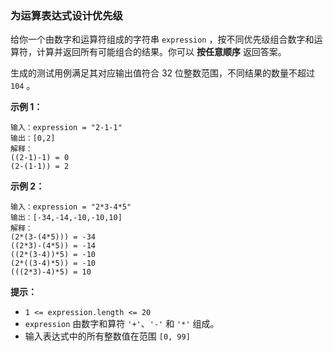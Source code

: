 ### 为运算表达式设计优先级 ###
给你一个由数字和运算符组成的字符串 `expression` ，按不同优先级组合数字和运算符，计算并返回所有可能组合的结果。你可以 **按任意顺序** 返回答案。

生成的测试用例满足其对应输出值符合 32 位整数范围，不同结果的数量不超过 `104` 。



**示例 1：**

```
输入：expression = "2-1-1"
输出：[0,2]
解释：
((2-1)-1) = 0 
(2-(1-1)) = 2
```

**示例 2：**

```
输入：expression = "2*3-4*5"
输出：[-34,-14,-10,-10,10]
解释：
(2*(3-(4*5))) = -34 
((2*3)-(4*5)) = -14 
((2*(3-4))*5) = -10 
(2*((3-4)*5)) = -10 
(((2*3)-4)*5) = 10
```



**提示：**

* `1 <= expression.length <= 20`
* `expression` 由数字和算符 `'+'`、`'-'` 和 `'*'` 组成。
* 输入表达式中的所有整数值在范围 `[0, 99]`

